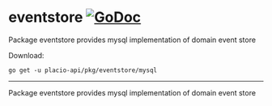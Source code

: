# eventstore [![GoDoc](https://godoc.org/placio-api/pkg/eventstore/mysql?status.svg)](https://godoc.org/placio-api/pkg/eventstore/mysql)

Package eventstore provides mysql implementation of domain event store

Download:

```shell
go get -u placio-api/pkg/eventstore/mysql
```

---

Package eventstore provides mysql implementation of domain event store
